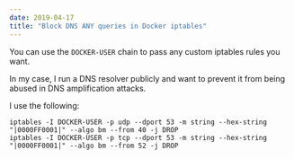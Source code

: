 ```yaml
---
date: 2019-04-17
title: "Block DNS ANY queries in Docker iptables"
---
```


You can use the `DOCKER-USER` chain to pass any custom iptables rules you want.

In my case, I run a DNS resolver publicly and want to prevent it from being abused in DNS amplification attacks.

I use the following:

```
iptables -I DOCKER-USER -p udp --dport 53 -m string --hex-string "|0000FF0001|" --algo bm --from 40 -j DROP
iptables -I DOCKER-USER -p tcp --dport 53 -m string --hex-string "|0000FF0001|" --algo bm --from 52 -j DROP
```